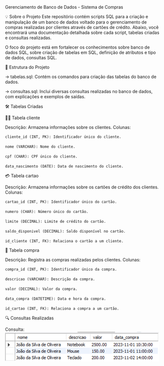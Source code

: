 Gerenciamento de Banco de Dados - Sistema de Compras

💡 Sobre o Projeto
Este repositório contém scripts SQL para a criação e manipulação de um banco de dados voltado para o gerenciamento de compras realizadas por clientes através de cartões de crédito. 
Abaixo, você encontrará uma documentação detalhada sobre cada script, tabelas criadas e consultas realizadas.

O foco do projeto está em fortalecer os conhecimentos sobre banco de dados SQL, sobre criação de tabelas em SQL, definição de atributos e tipo de dados, consultas SQL.

📁 Estrutura do Projeto
  
 -> tabelas.sql: Contém os comandos para criação das tabelas do banco de dados.

 -> consultas.sql: Inclui diversas consultas realizadas no banco de dados, com explicações e exemplos de saídas.
 

🛠️ Tabelas Criadas

🧑‍💼 Tabela cliente

Descrição: Armazena informações sobre os clientes.
Colunas:

    cliente_id (INT, PK): Identificador único do cliente.

    nome (VARCHAR): Nome do cliente.

    cpf (CHAR): CPF único do cliente.

    data_nascimento (DATE): Data de nascimento do cliente.
   

💳 Tabela cartao

Descrição: Armazena informações sobre os cartões de crédito dos clientes.
Colunas:

    cartao_id (INT, PK): Identificador único do cartão.

    numero (CHAR): Número único do cartão.

    limite (DECIMAL): Limite de crédito do cartão.

    saldo_disponivel (DECIMAL): Saldo disponível no cartão.

    id_cliente (INT, FK): Relaciona o cartão a um cliente.

🛒 Tabela compra

Descrição: Registra as compras realizadas pelos clientes.
Colunas:

    compra_id (INT, PK): Identificador único da compra.

    descricao (VARCHAR): Descrição da compra.

    valor (DECIMAL): Valor da compra.

    data_compra (DATETIME): Data e hora da compra.

    id_cartao (INT, FK): Relaciona a compra a um cartão.

🔍 Consultas Realizadas

Consulta:
![Lista de compras](images/lista.png)
